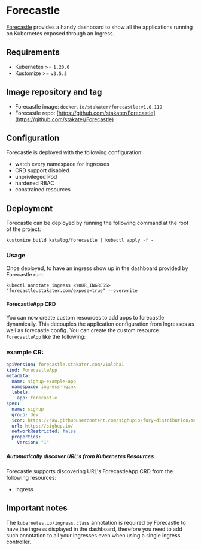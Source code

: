 # Forecastle

<!-- <KFD-DOCS> -->

[Forecastle][forecastle-page] provides a handy dashboard to show all the applications running on Kubernetes exposed through an Ingress.

## Requirements

- Kubernetes >= `1.20.0`
- Kustomize >= `v3.5.3`

## Image repository and tag

- Forecastle image: `docker.io/stakater/forecastle:v1.0.119`
- Forecastle repo: [https://github.com/stakater/Forecastle](https://github.com/stakater/Forecastle)

## Configuration

Forecastle is deployed with the following configuration:

- watch every namespace for ingresses
- CRD support disabled
- unprivileged Pod
- hardened RBAC
- constrained resources

## Deployment

Forecastle can be deployed by running the following command at the root of the project:

```shell
kustomize build katalog/forecastle | kubectl apply -f -
```

### Usage

Once deployed, to have an ingress show up in the dashboard provided by Forecastle run:

```shell
kubectl annotate ingress <YOUR_INGRESS> "forecastle.stakater.com/expose=true" --overwrite
```
#### ForecastleApp CRD

You can now create custom resources to add apps to forecastle dynamically. This decouples the application configuration from Ingresses as well as forecastle config. You can create the custom resource `ForecastleApp` like the following:
### example CR:
```yaml
apiVersion: forecastle.stakater.com/v1alpha1
kind: ForecastleApp
metadata:
  name: sighup-example-app
  namespace: ingress-nginx
  labels:
    app: forecastle
spec:
  name: sighup
  group: dev
  icon: https://raw.githubusercontent.com/sighupio/fury-distribution/main/docs/assets/fury-epta-white.png
  url: https://sighup.io/
  networkRestricted: false
  properties:
    Version: "1"
```

##### Automatically discover URL's from Kubernetes Resources

Forecastle supports discovering URL's ForecastleApp CRD from the following resources:
- Ingress

## Important notes

The `kubernetes.io/ingress.class` annotation is required by Forecastle to have the ingress displayed in the dashboard, therefore you need to add such annotation to all your ingresses even when using a single ingress controller.

<!-- Links -->
[forecastle-page]: https://github.com/stakater/Forecastle

<!-- </KFD-DOCS> -->
